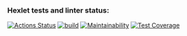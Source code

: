 ### Hexlet tests and linter status:
[![Actions Status](https://github.com/DmitryNikolaev98/java-project-78/workflows/hexlet-check/badge.svg)](https://github.com/DmitryNikolaev98/java-project-78/actions)
[![build](https://github.com/DmitryNikolaev98/java-project-lvl2/actions/workflows/main.yml/badge.svg)](https://github.com/DmitryNikolaev98/java-project-lvl2/actions/workflows/build-check.yml)
[![Maintainability](https://api.codeclimate.com/v1/badges/029dd99a737fbdbffb7d/maintainability)](https://codeclimate.com/github/DmitryNikolaev98/java-project-78/maintainability)
[![Test Coverage](https://api.codeclimate.com/v1/badges/029dd99a737fbdbffb7d/test_coverage)](https://codeclimate.com/github/DmitryNikolaev98/java-project-78/test_coverage)
